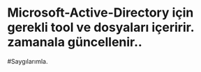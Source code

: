 # Microsoft-Active-Directory için gerekli tool ve dosyaları içeririr. zamanala güncellenir..
#Saygılarımla.
